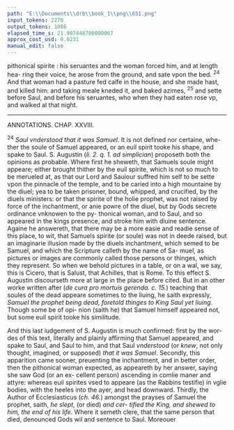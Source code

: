 ```yaml
---
path: "E:\\Documents\\drb\\book_1\\png\\651.png"
input_tokens: 2270
output_tokens: 1086
elapsed_time_s: 21.907448700000067
approx_cost_usd: 0.0231
manual_edit: false
---
```

pithonical spirite
: his seruantes and the woman forced him, and at length hea-
ring their voice, he arose from the ground, and sate vpon the
bed. <sup>24</sup> And that woman had a pasture fed calfe in the house,
and she made hast, and killed him: and taking meale kneded
it, and baked azimes, <sup>25</sup> and sette before Saul, and before his
seruantes, who when they had eaten rose vp, and walked
al that night.

<hr>

ANNOTATIONS.
CHAP. XXVIII.

<sup>24</sup> *Saul vnderstood that it was Samuel.* It is not defined nor certaine, whe-
ther the soule of Samuel appeared, or an euil spirit tooke his shape, and spake
to Saul. S. Augustin (*li. 2. q. 1. ad simplician*) proposeth both the opinions as
probable. Where first he sheweth, that Samuels soule might appeare; either
brought thither by the euil spirite, which is not so much to be merueled at, as
that our Lord and Sauiour suffred him self to be sette vpon the pinnacle of the
temple, and to be caried into a high mountaine by the diuel; yea to be taken
prisoner, bound, whipped, and crucified, by the diuels ministers: or that the
spirite of the holie prophet, was not raised by force of the inchantment, or
anie powre of the diuel, but by Gods secrete ordinance vnknowen to the py-
thonical woman, and to Saul, and so appeared in the kings presence, and stroke
him with diuine sentence. Againe he answereth, that there may be a more easie
and readie sense of this place, to wit, that Samuels spirite (or soule) was not in
deede raised, but an imaginarie illusion made by the diuels inchantment,
which semed to be Samuel, and which the Scripture calleth by the name of Sa-
muel, as pictures or images are commonly called those persons or thinges,
which they represent. So when we behold pictures in a table, or on a wal, we
say, this is Cicero, that is Salust, that Achilles, that is Rome. To this effect S.
Augustin discourseth more at large in the place before cited. But in an other
worke written after (*de cura pro mortuis gerenda. c. 15.*) teaching that soules of
the dead appeare sometimes to the liuing, he saith expressly, *Samuel the prophet
being dead, foretold thinges to King Saul yet liuing*. Though some be of opi-
nion (saith he) that Samuel himself appeared not, but some euil spirit tooke
his similitude.

And this last iudgement of S. Augustin is much confirmed: first by the wor-
des of this text, literally and plainly affirming that Samuel appeared, and spake
to Saul, and Saul to him, and that Saul *vnderstood* (or *knew*, not only thought,
imagined, or supposed) *that it was Samuel*. Secondly, this apparition came
sooner, preuenting the inchantment, and in better order, then the pithonical
woman expected, as appeareth by her answer, saying she saw God (or an ex-
cellent person) ascending in comlie maner and attyre: whereas euil spirites
vsed to appeare (as the Rabbins testifie) in vglie bodies, with the heeles into
the ayer, and head downward. Thirdly, the Author of Ecclesiasticus (*ch. 46.*)
amongst the prayses of Samuel the prophet, saith, *he slept*, (or died) *and cer-
tified the King, and shewed to him, the end of his life*. Where it semeth clere, that
the same person that died, denounced Gods wil and sentence to Saul. Moreouer

[^1]: S. Augustins opinion whe-
ther Samuels
soule appea-
red, or no.

[^2]: More proba-
ble that his ve-
rie soule ap-
peared, not
compelled by
the euil spirite
but obeying
Gods secrete
ordinance.

[^3]: First proofes